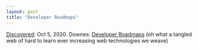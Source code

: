 ```yaml
---
layout: post
title: "Developer Roadmaps"
---
```

[Discovered](http://rolandtanglao.com/2020/07/29/p1-blogthis-checkvist-list-links-to-blog/): Oct 5, 2020. Downes: [Developer Roadmaps](https://www.downes.ca/post/71442) (oh what a tangled web of hard to learn ever increasing web technologies we weave)
